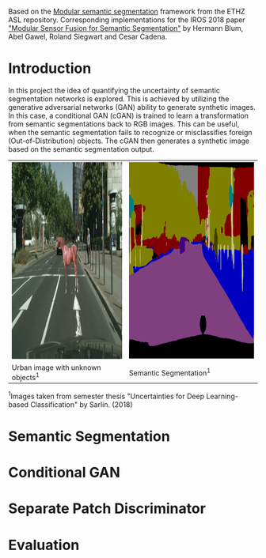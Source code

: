 Based on the [Modular semantic segmentation](https://github.com/ethz-asl/modular_semantic_segmentation) framework from the ETHZ ASL repository. 
Corresponding implementations for the IROS 2018 paper ["Modular Sensor Fusion for Semantic Segmentation"](https://arxiv.org/abs/1807.11249) by Hermann Blum, Abel Gawel, Roland Siegwart and Cesar Cadena.

# Introduction
In this project the idea of quantifying the uncertainty of semantic segmentation networks is explored. This is achieved by utilizing the generative adversarial networks (GAN) ability to generate synthetic images. In this case, a conditional GAN (cGAN) is trained to learn a transformation from semantic segmentations back to RGB images. This can be useful, when the semantic segmentation fails to recognize or misclassifies foreign (Out-of-Distribution) objects. The cGAN then generates a synthetic image based on the semantic segmentation output.

<table>
  <tr>
    <td>
       <img height="400px" src="https://github.com/davesean/modular_semantic_segmentation/blob/publish/images/rgb.png">
    </td>
    <td>
       <img height="400px" src="https://github.com/davesean/modular_semantic_segmentation/blob/publish/images/segm.PNG">
    </td>
  </tr>
  <tr>
      <td>
          <a> Urban image with unknown objects<sup>1</sup> </a>
      </td>
      <td>
          <a> Semantic Segmentation<sup>1</sup></a>
      </td>
  </tr>
</table>

<sup>1</sup>Images taken from semester thesis "Uncertainties for Deep Learning-based Classification" by Sarlin. (2018)

# Semantic Segmentation

# Conditional GAN

# Separate Patch Discriminator

# Evaluation
